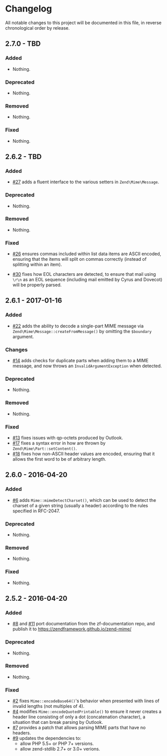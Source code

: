 # Changelog

All notable changes to this project will be documented in this file, in reverse chronological order by release.

## 2.7.0 - TBD

### Added

- Nothing.

### Deprecated

- Nothing.

### Removed

- Nothing.

### Fixed

- Nothing.

## 2.6.2 - TBD

### Added

- [#27](https://github.com/zendframework/zend-mime/pull/27) adds a fluent
  interface to the various setters in `Zend\Mime\Message`.

### Deprecated

- Nothing.

### Removed

- Nothing.

### Fixed

- [#26](https://github.com/zendframework/zend-mime/pull/26) ensures commas
  included within list data items are ASCII encoded, ensuring that the items
  will split on commas correctly (instead of splitting within an item).

- [#30](https://github.com/zendframework/zend-mime/pull/30) fixes how EOL
  characters are detected, to ensure that mail using `\r\n` as an EOL sequence
  (including mail emitted by Cyrus and Dovecot) will be properly parsed.

## 2.6.1 - 2017-01-16

### Added

- [#22](https://github.com/zendframework/zend-mime/pull/22) adds the ability to
  decode a single-part MIME message via `Zend\Mime\Message::createFromMessage()`
  by omitting the `$boundary` argument.

### Changes

- [#14](https://github.com/zendframework/zend-mime/pull/14) adds checks for
  duplicate parts when adding them to a MIME message, and now throws an
  `InvalidArgumentException` when detected.

### Deprecated

- Nothing.

### Removed

- Nothing.

### Fixed

- [#13](https://github.com/zendframework/zend-mime/pull/13) fixes issues with
  qp-octets produced by Outlook.
- [#17](https://github.com/zendframework/zend-mime/pull/17) fixes a syntax error
  in how are thrown by `Zend\Mime\Part::setContent()`.
- [#18](https://github.com/zendframework/zend-mime/pull/18) fixes how non-ASCII
  header values are encoded, ensuring that it allows the first word to be of
  arbitrary length.

## 2.6.0 - 2016-04-20

### Added

- [#6](https://github.com/zendframework/zend-mime/pull/6) adds
  `Mime::mimeDetectCharset()`, which can be used to detect the charset
  of a given string (usually a header) according to the rules specified in
  RFC-2047.

### Deprecated

- Nothing.

### Removed

- Nothing.

### Fixed

- Nothing.

## 2.5.2 - 2016-04-20

### Added

- [#8](https://github.com/zendframework/zend-mime/pull/8) and
  [#11](https://github.com/zendframework/zend-mime/pull/11) port documentation
  from the zf-documentation repo, and publish it to
  https://zendframework.github.io/zend-mime/

### Deprecated

- Nothing.

### Removed

- Nothing.

### Fixed

- [#2](https://github.com/zendframework/zend-mime/pull/2) fixes
  `Mime::encodeBase64()`'s behavior when presented with lines of invalid
  lengths (not multiples of 4).
- [#4](https://github.com/zendframework/zend-mime/pull/4) modifies
  `Mime::encodeQuotedPrintable()` to ensure it never creates a header line
  consisting of only a dot (concatenation character), a situation that can break
  parsing by Outlook.
- [#7](https://github.com/zendframework/zend-mime/pull/7) provides a patch that
  allows parsing MIME parts that have no headers.
- [#9](https://github.com/zendframework/zend-mime/pull/9) updates the
  dependencies to:
  - allow PHP 5.5+ or PHP 7+ versions.
  - allow zend-stdlib 2.7+ or 3.0+ verions.
